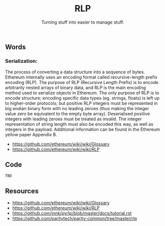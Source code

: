 <div align="center">
    <h1 align="center">
        RLP
    </h1>
    <p align="center">
        Turning stuff into easier to manage stuff.
    </p>
</div>
<br>

## Words

### Serialization:
The process of converting a data structure into a sequence of bytes. Ethereum internally uses an encoding format called recursive-length prefix encoding (RLP). The purpose of RLP (Recursive Length Prefix) is to encode arbitrarily nested arrays of binary data, and RLP is the main encoding method used to serialize objects in Ethereum. The only purpose of RLP is to encode structure; encoding specific data types (eg. strings, floats) is left up to higher-order protocols; but positive RLP integers must be represented in big endian binary form with no leading zeroes (thus making the integer value zero be equivalent to the empty byte array). Deserialised positive integers with leading zeroes must be treated as invalid. The integer representation of string length must also be encoded this way, as well as integers in the payload. Additional information can be found in the Ethereum yellow paper Appendix B.
- https://github.com/ethereum/wiki/wiki/Glossary
- https://github.com/ethereum/wiki/wiki/RLP


## Code
```rust, ignore
TBD
```


## Resources
- https://github.com/ethereum/wiki/wiki/Glossary
- https://github.com/ethereum/wiki/wiki/RLP
- https://github.com/jnnk/pyrlp/blob/master/docs/tutorial.rst
- https://github.com/paritytech/parity-common/tree/master/rlp
